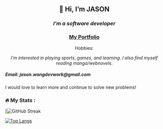 <div id="header" align="center">
    <h2>👋 Hi, I’m JASON</h2> 
   <h3><em>I’m a software developer</em></h3> 
<h3> <a href="https://jw287962.github.io/portfolio_project/">My Portfolio</a></h3>



<p>Hobbies: </p>
<em> I’m interested in playing sports, games, and learning. I also find myself reading manga/webnovels.</em>
  </div>

<h5>Email: jason.wongdevwork@gmail.com  </h5> 

 I would love to learn more and continue to solve new problems! 


</div>

### :fire: My Stats :
[![GitHub Streak](https://github-readme-streak-stats.herokuapp.com/?user=jw287962)


[![Top Langs](https://github-readme-stats.vercel.app/api/top-langs/?username=jw287962&layout=compact&theme=vision-friendly-dark)](https://github.com/anuraghazra/github-readme-stats)
